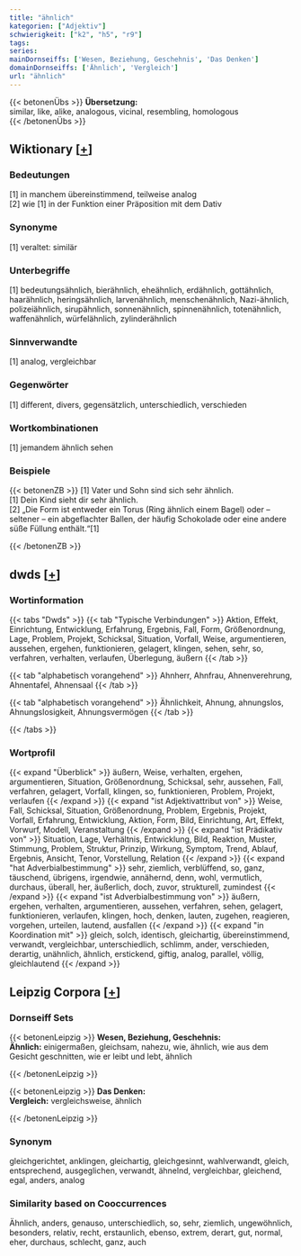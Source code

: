 ```yaml
---
title: "ähnlich"
kategorien: ["Adjektiv"]
schwierigkeit: ["k2", "h5", "r9"]
tags:
series:
mainDornseiffs: ['Wesen, Beziehung, Geschehnis', 'Das Denken']
domainDornseiffs: ['Ähnlich', 'Vergleich']
url: "ähnlich"
---
```


{{< betonenÜbs >}}
**Übersetzung:**  
similar, like, alike, analogous, vicinal, resembling, homologous  
{{< /betonenÜbs >}}

## Wiktionary [[+](https://de.wiktionary.org/wiki/ähnlich)]

### Bedeutungen
[1] in manchem übereinstimmend, teilweise analog  
[2] wie [1] in der Funktion einer Präposition mit dem Dativ  

### Synonyme
[1] veraltet: similär  

### Unterbegriffe
[1] bedeutungsähnlich, bierähnlich, eheähnlich, erdähnlich, gottähnlich, haarähnlich, heringsähnlich, larvenähnlich, menschenähnlich, Nazi-ähnlich, polizeiähnlich, sirupähnlich, sonnenähnlich, spinnenähnlich, totenähnlich, waffenähnlich, würfelähnlich, zylinderähnlich  

### Sinnverwandte
[1] analog, vergleichbar  

### Gegenwörter
[1] different, divers, gegensätzlich, unterschiedlich, verschieden  

### Wortkombinationen
[1] jemandem ähnlich sehen  

### Beispiele
{{< betonenZB >}}
[1] Vater und Sohn sind sich sehr ähnlich.  
[1] Dein Kind sieht dir sehr ähnlich.  
[2] „Die Form ist entweder ein Torus (Ring ähnlich einem Bagel) oder – seltener – ein abgeflachter Ballen, der häufig Schokolade oder eine andere süße Füllung enthält.“[1]  

{{< /betonenZB >}}


## dwds [[+](https://www.dwds.de/wb/ähnlich)]

### Wortinformation
{{< tabs "Dwds" >}}
{{< tab "Typische Verbindungen" >}}
Aktion, Effekt, Einrichtung, Entwicklung, Erfahrung, Ergebnis, Fall, Form, Größenordnung, Lage, Problem, Projekt, Schicksal, Situation, Vorfall, Weise, argumentieren, aussehen, ergehen, funktionieren, gelagert, klingen, sehen, sehr, so, verfahren, verhalten, verlaufen, Überlegung, äußern
{{< /tab >}}

{{< tab "alphabetisch vorangehend" >}}
Ahnherr, Ahnfrau, Ahnenverehrung, Ahnentafel, Ahnensaal
{{< /tab >}}

{{< tab "alphabetisch vorangehend" >}}
Ähnlichkeit, Ahnung, ahnungslos, Ahnungslosigkeit, Ahnungsvermögen
{{< /tab >}}

{{< /tabs >}}

### Wortprofil
{{< expand "Überblick" >}} äußern, Weise, verhalten, ergehen, argumentieren, Situation, Größenordnung, Schicksal, sehr, aussehen, Fall, verfahren, gelagert, Vorfall, klingen, so, funktionieren, Problem, Projekt, verlaufen {{< /expand >}}
{{< expand "ist Adjektivattribut von" >}} Weise, Fall, Schicksal, Situation, Größenordnung, Problem, Ergebnis, Projekt, Vorfall, Erfahrung, Entwicklung, Aktion, Form, Bild, Einrichtung, Art, Effekt, Vorwurf, Modell, Veranstaltung {{< /expand >}}
{{< expand "ist Prädikativ von" >}} Situation, Lage, Verhältnis, Entwicklung, Bild, Reaktion, Muster, Stimmung, Problem, Struktur, Prinzip, Wirkung, Symptom, Trend, Ablauf, Ergebnis, Ansicht, Tenor, Vorstellung, Relation {{< /expand >}}
{{< expand "hat Adverbialbestimmung" >}} sehr, ziemlich, verblüffend, so, ganz, täuschend, übrigens, irgendwie, annähernd, denn, wohl, vermutlich, durchaus, überall, her, äußerlich, doch, zuvor, strukturell, zumindest {{< /expand >}}
{{< expand "ist Adverbialbestimmung von" >}} äußern, ergehen, verhalten, argumentieren, aussehen, verfahren, sehen, gelagert, funktionieren, verlaufen, klingen, hoch, denken, lauten, zugehen, reagieren, vorgehen, urteilen, lautend, ausfallen {{< /expand >}}
{{< expand "in Koordination mit" >}} gleich, solch, identisch, gleichartig, übereinstimmend, verwandt, vergleichbar, unterschiedlich, schlimm, ander, verschieden, derartig, unähnlich, ähnlich, erstickend, giftig, analog, parallel, völlig, gleichlautend {{< /expand >}}

## Leipzig Corpora [[+](https://corpora.uni-leipzig.de/en/res?word=ähnlich&corpusId=deu_newscrawl-public_2018)]

### Dornseiff Sets
{{< betonenLeipzig >}}
**Wesen, Beziehung, Geschehnis:**  
**Ähnlich:** einigermaßen, gleichsam, nahezu, wie, ähnlich, wie aus dem Gesicht geschnitten, wie er leibt und lebt, ähnlich  

{{< /betonenLeipzig >}}


{{< betonenLeipzig >}}
**Das Denken:**  
**Vergleich:** vergleichsweise, ähnlich  

{{< /betonenLeipzig >}}

### Synonym
gleichgerichtet, anklingen, gleichartig, gleichgesinnt, wahlverwandt, gleich, entsprechend, ausgeglichen, verwandt, ähnelnd, vergleichbar, gleichend, egal, anders, analog


### Similarity based on Cooccurrences
Ähnlich, anders, genauso, unterschiedlich, so, sehr, ziemlich, ungewöhnlich, besonders, relativ, recht, erstaunlich, ebenso, extrem, derart, gut, normal, eher, durchaus, schlecht, ganz, auch

